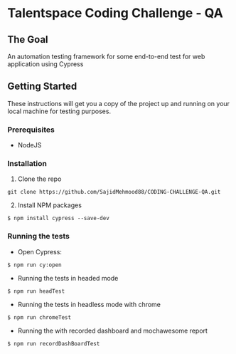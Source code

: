 # Talentspace Coding Challenge - QA

## The Goal
An automation testing framework for some end-to-end test for web application using Cypress


## Getting Started
These instructions will get you a copy of the project up and running on your local machine for testing purposes.
### Prerequisites
- NodeJS

### Installation
1. Clone the repo
```
git clone https://github.com/SajidMehmood88/CODING-CHALLENGE-QA.git
```
2. Install NPM packages
```
$ npm install cypress --save-dev
```
### Running the tests
- Open Cypress:
```
$ npm run cy:open
```
- Running the tests in headed mode
```
$ npm run headTest
```
- Running the tests in headless mode with chrome
```
$ npm run chromeTest
```
- Running the with recorded dashboard and mochawesome report
```
$ npm run recordDashBoardTest
```
